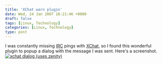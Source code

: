 ```yaml
---
title: 'XChat warn plugin'
date: Wed, 24 Jan 2007 18:21:46 +0000
draft: false
tags: [Linux, Technology]
categories: [Linux, Technology]
type: post
---
```


I was constantly missing [IRC](http://en.wikipedia.org/wiki/IRC) pings with [XChat](http://www.xchat.org/), so I found this wonderful plugin to popup a dialog with the message I was sent. Here's a screenshot. [![xchat dialog (uses zenity)](http://zeusville.files.wordpress.com/2007/01/xchat.png)](http://zeusville.files.wordpress.com/2007/01/xchat.png "xchat dialog (uses zenity)")